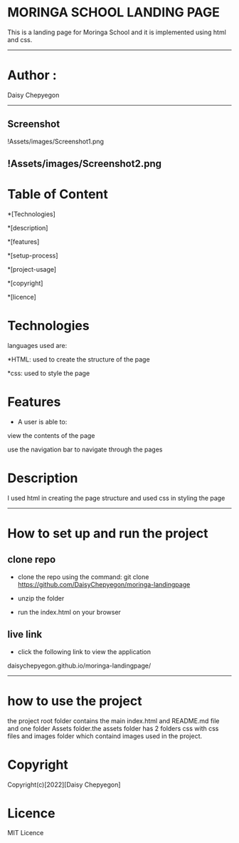 # MORINGA SCHOOL LANDING PAGE 

This is a landing page for Moringa School and it is implemented using html and css.

---
# Author : 
Daisy Chepyegon

---
## Screenshot
!Assets/images/Screenshot1.png

!Assets/images/Screenshot2.png
---

# Table of Content
*[Technologies]

*[description]

*[features]

*[setup-process]

*[project-usage]

*[copyright]

*[licence]

# Technologies

languages used are:

*HTML: used to create the structure of the page

*css: used to style the page

# Features

* A user is able to:

view the contents of the page

use the navigation bar to navigate through the pages

# Description

I used html in creating the page structure and used css in styling the page

---
# How to set up and run the project

## clone repo

* clone the repo using the command: git clone 
https://github.com/DaisyChepyegon/moringa-landingpage

* unzip the folder 

* run the index.html on your browser

## live link

* click the following link to view the application

daisychepyegon.github.io/moringa-landingpage/

---

# how to use the project

the project root folder contains the main index.html and README.md file and one folder Assets folder.the assets folder has 2 folders css with css files and images folder which containd images used in the project.

# Copyright

Copyright(c)[2022][Daisy Chepyegon]

# Licence

MIT Licence










